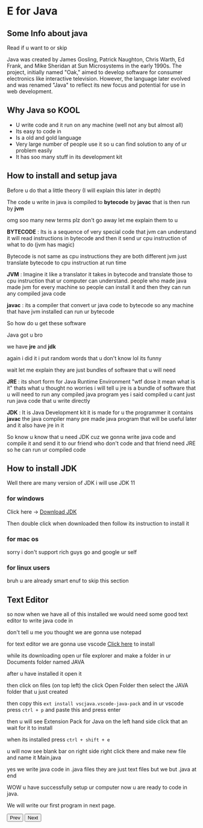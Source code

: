 # E for Java

## Some Info about java

Read if u want to or skip

Java was created by James Gosling, Patrick Naughton, Chris Warth, Ed Frank, and Mike Sheridan at Sun Microsystems in the early 1990s. The project, initially named "Oak," aimed to develop software for consumer electronics like interactive television. However, the language later evolved and was renamed "Java" to reflect its new focus and potential for use in web development.

## Why Java so KOOL

- U write code and it run on any machine (well not any but almost all)
- Its easy to code in
- Is a old and gold language
- Very large number of people use it so u can find solution to any of ur problem easily
- It has soo many stuff in its development kit

## How to install and setup java

Before u do that a little theory (I will explain this later in depth)

The code u write in java is compiled to **bytecode** by **javac** that is then run by **jvm**

omg soo many new terms plz don't go away let me explain them to u

**BYTECODE** : Its is a sequence of very special code that jvm can understand it will read instructions in bytecode and then it send ur cpu instruction of what to do (jvm has magic)

<div class="note">
Bytecode is not same as cpu instructions they are both different jvm just translate bytecode to cpu instruction at run time
</div>

**JVM** : Imagine it like a translator it takes in bytecode and translate those to cpu instruction that ur computer can understand. people who made java made jvm for every machine so people can install it and then they can run any compiled java code

**javac** : its a compiler that convert ur java code to bytecode so any machine that have jvm installed can run ur bytecode


So how do u get these software

Java got u bro

we have **jre** and **jdk**

again i did it i put random words that u don't know lol its funny

wait let me explain they are just bundles of software that u will need

**JRE** : its short form for Java Runtime Environment "wtf dose it mean what is it" thats what u thought no worries i will tell u jre is a bundle of software that u will need to run any compiled java program yes i said compiled u cant just run java code that u write directly

**JDK** : It is Java Development kit it is made for u the programmer it contains **javac** the java compiler many pre made java program that will be useful later and it also have jre in it

So know u know that u need JDK cuz we gonna write java code and compile it and send it to our friend who don't code and that friend need JRE so he can run ur compiled code

## How to install JDK

Well there are many version of JDK i will use JDK 11

### for windows
Click here -> [Download JDK](https://download.bell-sw.com/java/11.0.19+7/bellsoft-jdk11.0.19+7-windows-amd64.msi)

Then double click when downloaded then follow its instruction to install it

### for mac os

sorry i don't support rich guys go and google ur self

### for linux users

bruh u are already smart enuf to skip this section



## Text Editor

so now when we have all of this installed we would need some good text editor to write java code in 

don't tell u me you thought we are gonna use notepad

for text editor we are gonna use vscode [Click here](https://code.visualstudio.com/) to install

while its downloading open ur file explorer and make a folder in ur Documents folder named JAVA

after u have installed it open it

then click on files (on top left) the click Open Folder then select the JAVA folder that u just created

then copy this `ext install vscjava.vscode-java-pack` and in ur vscode press `ctrl + p` and paste this and press enter

then u will see Extension Pack for Java on the left hand side click that an wait for it to install

when its installed press `ctrl + shift + e`

u will now see blank bar on right side right click there and make new file and name it Main.java

yes we write java code in .java files they are just text files but we but .java at end


WOW u have successfully setup ur computer now u are ready to code in java.


We will write our first program in next page.

<button onclick="window.location.href = window.location.origin + '/java/pages/4.md';">Prev</button>
<button onclick="window.location.href = window.location.origin + '/java/pages/6.md';">Next</button>




